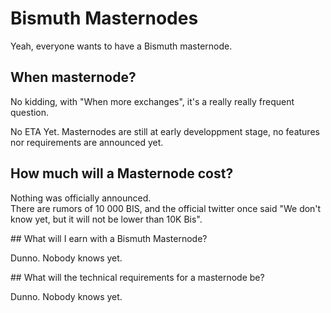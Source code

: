 # Bismuth Masternodes

Yeah, everyone wants to have a Bismuth masternode.

## When masternode?

No kidding, with "When more exchanges", it's a really really frequent question.

No ETA Yet.
Masternodes are still at early developpment stage, no features nor requirements are announced yet.

## How much will a Masternode cost?

Nothing was officially announced.  
There are rumors of 10 000 BIS, and the official twitter once said "We don't know yet, but it will not be lower than 10K Bis".

## What will I earn with a Bismuth Masternode?

Dunno.
Nobody knows yet.

## What will the technical requirements for a masternode be?

Dunno.
Nobody knows yet.

